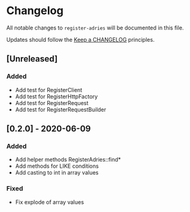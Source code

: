 # Changelog

All notable changes to `register-adries` will be documented in this file.

Updates should follow the [Keep a CHANGELOG](http://keepachangelog.com/) principles.

## [Unreleased]

### Added
- Add test for RegisterClient
- Add test for RegisterHttpFactory
- Add test for RegisterRequest
- Add test for RegisterRequestBuilder

## [0.2.0] - 2020-06-09

### Added
- Add helper methods RegisterAdries::find*
- Add methods for LIKE conditions
- Add casting to int in array values

### Fixed
- Fix explode of array values
